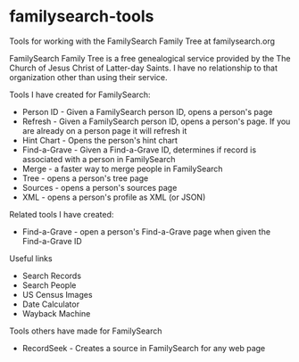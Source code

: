 # familysearch-tools
Tools for working with the FamilySearch Family Tree at familysearch.org

FamilySearch Family Tree is a free genealogical service provided by the The Church of Jesus Christ of Latter-day Saints.  I have no relationship to that organization other than using their service.

Tools I have created for FamilySearch:
* Person ID - Given a FamilySearch person ID, opens a person's page
* Refresh - Given a FamilySearch person ID, opens a person's page. If you are already on a person page it will refresh it
* Hint Chart - Opens the person's hint chart 
* Find-a-Grave - Given a Find-a-Grave ID, determines if record is associated with a person in FamilySearch
* Merge - a faster way to merge people in FamilySearch
* Tree - opens a person's tree page
* Sources - opens a person's sources page
* XML - opens a person's profile as XML (or JSON)

Related tools I have created:
* Find-a-Grave - open a person's Find-a-Grave page when given the Find-a-Grave ID

Useful links
* Search Records
* Search People
* US Census Images
* Date Calculator
* Wayback Machine

Tools others have made for FamilySearch
* RecordSeek - Creates a source in FamilySearch for any web page
